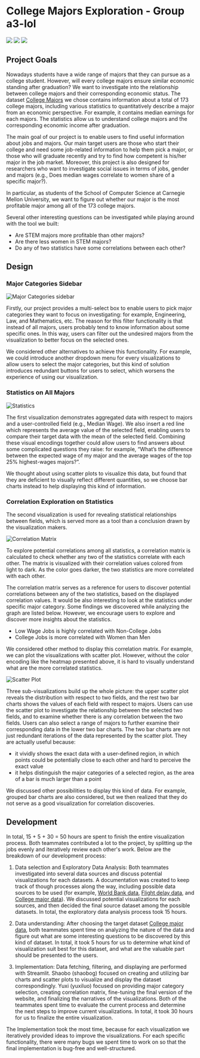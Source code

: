# College Majors Exploration - Group a3-lol

![](image/v_1.gif)
![](image/v_2.gif)
![](image/v_3.gif)

## Project Goals

Nowadays students have a wide range of majors that they can pursue as a college student. However, will every college majors ensure similar economic standing after graduation? We want to investigate into the relationship between college majors and their corresponding economic status. The dataset [College Majors](https://github.com/fivethirtyeight/data/blob/master/college-majors/recent-grads.csv) we chose contains information about a total of 173 college majors, including various statistics to quantitatively describe a major from an economic perspective. For example, it contains median earnings for each majors. The statistics allow us to understand college majors and the corresponding economic income after graduation.

The main goal of our project is to enable users to find useful information about jobs and majors. Our main target users are those who start their college and need some job-related information to help them pick a major, or those who will graduate recently and try to find how competent is his/her major in the job market. Moreover, this project is also designed for researchers who want to investigate social issues in terms of jobs, gender and majors (e.g., Does median wages correlate to women share of a specific major?).

In particular, as students of the School of Computer Science at Carnegie Mellon University, we want to figure out whether our major is the most profitable major among all of the 173 college majors.

Several other interesting questions can be investigated while playing around with the tool we built:

- Are STEM majors more profitable than other majors?
- Are there less women in STEM majors?
- Do any of two statistics have some correlations between each other?


## Design

### Major Categories Sidebar

![Major Categories sidebar](image/v_4.png)

Firstly, our project provides a multi-select box to enable users to pick major categories they want to focus on investigating: for example, Engineering, Law, and Mathematics, etc. The reason for this filter functionality is that instead of all majors, users probably tend to know information about some specific ones. In this way, users can filter out the undesired majors from the visualization to better focus on the selected ones.

We considered other alternatives to achieve this functionality. For example, we could introduce another dropdown menu for every visualizations to allow users to select the major categories, but this kind of solution introduces redundant buttons for users to select, which worsens the experience of using our visualization.


### Statistics on All Majors

![Statistics](image/v_1.gif)

The first visualization demonstrates aggregated data with respect to majors and a user-controlled field (e.g., Median Wage). We also insert a red line which represents the average value of the selected field, enabling users to compare their target data with the mean of the selected field. Combining these visual encodings together could allow users to find answers about some complicated questions they raise: for example, “What’s the difference between the expected wage of my major and the average wages of the top 25% highest-wages majors?”.

We thought about using scatter plots to visualize this data, but found that they are deficient to visually reflect different quantities, so we choose bar charts instead to help displaying this kind of information.

### Correlation Exploration on Statistics

The second visualization is used for revealing statistical relationships between fields, which is served more as a tool than a conclusion drawn by the visualization makers.

![Correlation Matrix](image/v_2.gif)

To explore potential correlations among all statistics, a correlation matrix is calculated to check whether any two of the statistics correlate with each other. The matrix is visualized with their correlation values colored from light to dark. As the color goes darker, the two statistics are more correlated with each other.

The correlation matrix serves as a reference for users to discover potential correlations between any of the two statistics, based on the displayed correlation values. It would be also interesting to look at the statistics under specific major category. Some findings we discovered while analyzing the graph are listed below. However, we encourage users to explore and discover more insights about the statistics.
  - Low Wage Jobs is highly correlated with Non-College Jobs
  - College Jobs is more correlated with Women than Men

We considered other method to display this correlation matrix. For example, we can plot the visualizations with scatter plot. However, without the color encoding like the heatmap presented above, it is hard to visually understand what are the more correlated statistics.

![Scatter Plot](image/v_3.gif)

Three sub-visualizations build up the whole picture: the upper scatter plot reveals the distribution with respect to two fields, and the rest two bar charts shows the values of each field with respect to majors. Users can use the scatter plot to investigate the relationship between the selected two fields, and to examine whether there is any correlation between the two fields. Users can also select a range of majors to further examine their corresponding data in the lower two bar charts. The two bar charts are not just redundant iterations of the data represented by the scatter plot. They are actually useful because:
-  it vividly shows the exact data with a user-defined region, in which points could be potentially close to each other and hard to perceive the exact value
-  it helps distinguish the major categories of a selected region, as the area of a bar is much larger than a point

We discussed other possibilities to display this kind of data. For example, grouped bar charts are also considered, but we then realized that they do not serve as a good visualization for correlation discoveries.

## Development

In total, 15 + 5 + 30 = 50 hours are spent to finish the entire visualization process. Both teammates contributed a lot to the project, by splitting up the jobs evenly and iteratively review each other's work. Below are the breakdown of our development process:

1. Data selection and Exploratory Data Analysis: Both teammates investigated into several data sources and discuss potential visualizations for each datasets. A documentation was created to keep track of though processes along the way, including possible data sources to be used (for example, [World Bank data](https://data.worldbank.org/indicator), [Flight delay data](https://www.kaggle.com/usdot/flight-delays?select=flights.csv), and [College major data](https://github.com/fivethirtyeight/data/tree/master/college-majors)). We discussed potential visualizations for each sources, and then decided the final source dataset among the possible datasets. In total, the exploratory data analysis process took 15 hours.

2. Data understanding: After choosing the target dataset [College major data](https://github.com/fivethirtyeight/data/tree/master/college-majors), both teammates spent time on analyzing the nature of the data and figure out what are some interesting questions to be discovered by this kind of dataset. In total, it took 5 hours for us to determine what kind of visualization suit best for this dataset, and what are the valuable part should be presented to the users.

3. Implementation: Data fetching, filtering, and displaying are performed with Streamlit. Shaobo (shaobog) focused on creating and utilizing bar charts and scatter plots to visualize and display the dataset correspondingly. Yuxi (yuxiluo) focused on providing major category selection, creating correlation matrix, fine-tuning the final version of the website, and finalizing the narratives of the visualizations. Both of the teammates spent time to evaluate the current process and determine the next steps to improve current visualizations. In total, it took 30 hours for us to finalize the entire visualization.

The Implementation took the most time, because for each visualization we iteratively provided ideas to improve the visualizations. For each specific functionality, there were many bugs we spent time to work on so that the final implementation is bug-free and well-structured.
